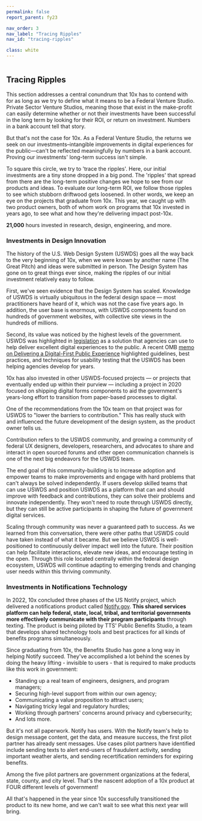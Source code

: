 ```yaml
---
permalink: false
report_parent: fy23

nav_order: 3
nav_label: "Tracing Ripples"
nav_id: "tracing-ripples"

class: white
---
```

<div class="section-divider">
    <img alt="" src="{{ '/assets/images/impact-reports/tracing-ripples.svg' | url }}">
</div>

## Tracing Ripples

This section addresses a central conundrum that 10x has to contend with for as long as we try to define  what it means to be a Federal Venture Studio. Private Sector Venture Studios, meaning those that exist in the make-profit can easily determine whether or not their investments have been successful in the long term by looking for their ROI, or return on investment. Numbers in a bank account tell that story.

But that's not the case for 10x. As a Federal Venture Studio, the returns we seek on our investments–intangible improvements in digital experiences for the public—can't be reflected meaningfully by numbers in a bank account. Proving our investments' long-term success isn't simple.

To square this circle, we try to 'trace the ripples'. Here, our initial investments are a tiny stone dropped in a big pond. The 'ripples' that spread from there are the long-term positive changes we hope to see from our products and ideas. To evaluate our long-term ROI, we follow those ripples to see which stubborn driftwood gets loosened. In other words, we keep an eye on the projects that graduate from 10x. This year, we caught up with two product owners, both of whom work on programs that 10x invested in years ago, to see what and how they're delivering impact post-10x.

<aside class="overview-text" role="note">
    <span class="hilighted-text"><strong>21,000</strong> hours invested in research, design, engineering, and more.
</aside>

### Investments in Design Innovation

The history of the U.S. Web Design System (USWDS) goes all the way back to the very beginning of 10x, when we were known by another name (The Great Pitch) and ideas were submitted in person. The Design System has gone on to great things ever since, making the ripples of our initial investment relatively easy to follow.

First, we've seen evidence that the Design System has scaled. Knowledge of USWDS is virtually ubiquitous in the federal design space — most practitioners have heard of it, which was not the case five years ago. In addition, the user base is enormous, with USWDS components found on hundreds of government websites, with collective site views in the hundreds of millions. 

Second, its value was noticed by the highest levels of the government. USWDS was highlighted in <a class="usa-link usa-link--external" rel="noreferrer" target="_blank" href="https://www.congress.gov/bill/115th-congress/house-bill/5759/text">legislation</a> as a solution that agencies can use to help deliver excellent digital experiences to the public. A recent OMB <a class="usa-link usa-link--external" rel="noreferrer" target="_blank" href="https://www.whitehouse.gov/wp-content/uploads/2023/09/M-23-22-Delivering-a-Digital-First-Public-Experience.pdf">memo on Delivering a Digital-First Public Experience</a> highlighted guidelines, best practices, and techniques for usability testing that the USWDS has been helping agencies develop for years.

10x has also invested in other USWDS-focused projects — or projects that eventually ended up within their purview — including a project in 2020 focused on shipping digital forms components to aid the government's years-long effort to transition from paper-based processes to digital.

One of the recommendations from the 10x team on that project was for USWDS to "lower the barriers to contribution." This has really stuck with and influenced the future development of the design system, as the product owner tells us.

Contribution refers to the USWDS community, and growing a community of federal UX designers, developers, researchers, and advocates to share and interact in open sourced forums and other open communication channels is one of the next big endeavors for the USWDS team.

The end goal of this community-building is to increase adoption and empower teams to make improvements and engage with hard problems that can't always be solved independently.  If users develop skilled teams that can use USWDS and position USWDS as a platform that can and should improve with feedback and contributions, they can solve their problems and innovate independently. They won't need to route through USWDS directly, but they can still  be active participants in shaping the future of government digital services.

Scaling through community was never a guaranteed path to success. As we learned from this conversation, there were other paths that USWDS could have taken instead of what it became. But we believe USWDS is well-positioned to continuously deliver impact well into the future. Their position can help facilitate interactions, elevate new ideas, and encourage testing in the open. Through this role located centrally within the federal design ecosystem, USWDS will continue adapting to emerging trends and changing user needs within this thriving community. 

### Investments in Notifications Technology

In 2022, 10x concluded three phases of the US Notify project, which delivered a notifications  product called  <a class="usa-link usa-link--external" rel="noreferrer" target="_blank" href="https://www.notify.gov">Notify.gov</a>. **This shared services platform can help federal, state, local, tribal, and territorial governments more effectively communicate with their program participants** through texting. The product is being piloted by TTS' Public Benefits Studio, a team that develops shared technology tools and best practices for all kinds of benefits programs simultaneously.

Since graduating from 10x, the Benefits Studio has gone a long way in helping Notify succeed. They've accomplished a lot behind the scenes by doing the heavy lifting - invisible to users - that is required to make products like this work in government:

- Standing up a real team of engineers, designers, and program managers; 
- Securing high-level support from within our own agency; 
- Communicating a value proposition to attract users; 
- Navigating tricky legal and regulatory hurdles;
- Working through partners' concerns around privacy and cybersecurity;
- And lots more.

But it's not all paperwork. Notify has users. With the Notify team's help to design message content, get the data, and measure success, the first pilot partner has already sent messages. Use cases pilot partners have identified include sending texts to alert end-users of fraudulent activity, sending important weather alerts, and sending recertification reminders for expiring benefits.

Among the five pilot partners are government organizations at the federal, state, county, and city level. That's the nascent adoption of a 10x product at FOUR different levels of government!

All that's happened in the year since 10x successfully transitioned the product to its new home, and we can't wait to see what this next year will bring.
